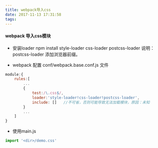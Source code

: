 ```yaml
---
title: webpack导入css
date: 2017-11-13 17:31:58
tags:
---
```


#### webpack 导入css模块

- 安装loader
    npm install style-loader css-loader postcss-loader
  说明： postcss-loader 添加浏览器前缀。

- webpack 配置
    conf/webpack.base.conf.js 文件

``` js
module:{
    rules:[
        ...
        {
            test:/\.css$/,
            loader:'style-loader!css-loader!postcss-loader',
            include: []   //不可省，否则可能导致无法加载模块，原因：未知
        }
        ...
    ]
}
```


- 使用main.js
``` js
import '<dir>/demo.css'
```